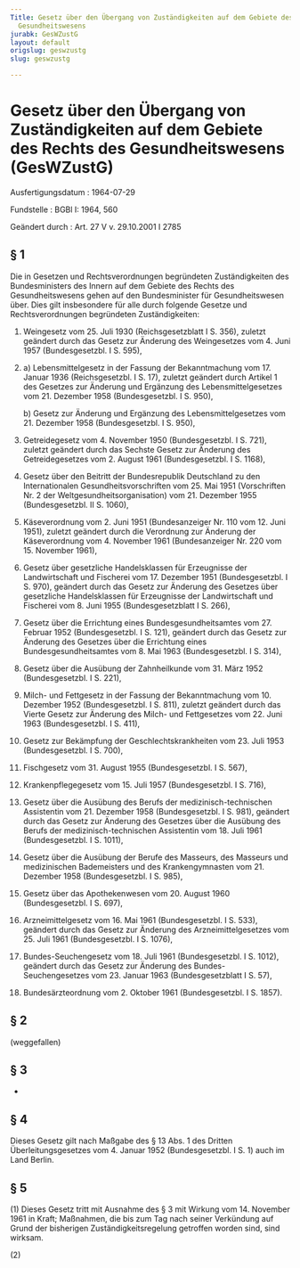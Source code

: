 ```yaml
---
Title: Gesetz über den Übergang von Zuständigkeiten auf dem Gebiete des Rechts des
  Gesundheitswesens
jurabk: GesWZustG
layout: default
origslug: geswzustg
slug: geswzustg

---
```


# Gesetz über den Übergang von Zuständigkeiten auf dem Gebiete des Rechts des Gesundheitswesens (GesWZustG)

Ausfertigungsdatum
:   1964-07-29

Fundstelle
:   BGBl I: 1964, 560

Geändert durch
:   Art. 27 V v. 29.10.2001 I 2785


## § 1

Die in Gesetzen und Rechtsverordnungen begründeten Zuständigkeiten des
Bundesministers des Innern auf dem Gebiete des Rechts des
Gesundheitswesens gehen auf den Bundesminister für
Gesundheitswesen über. Dies gilt insbesondere für alle durch folgende
Gesetze und Rechtsverordnungen begründeten Zuständigkeiten:

1.  Weingesetz vom 25. Juli 1930 (Reichsgesetzblatt I S. 356), zuletzt
    geändert durch das Gesetz zur Änderung des Weingesetzes vom 4. Juni
    1957 (Bundesgesetzbl. I S. 595),


2.
    a)  Lebensmittelgesetz in der Fassung der Bekanntmachung vom 17. Januar
        1936 (Reichsgesetzbl. I S. 17), zuletzt geändert durch Artikel 1 des
        Gesetzes zur Änderung und Ergänzung des Lebensmittelgesetzes vom 21.
        Dezember 1958 (Bundesgesetzbl. I S. 950),


    b)  Gesetz zur Änderung und Ergänzung des Lebensmittelgesetzes vom 21.
        Dezember 1958 (Bundesgesetzbl. I S. 950),





3.  Getreidegesetz vom 4. November 1950 (Bundesgesetzbl. I S. 721),
    zuletzt geändert durch
    das Sechste Gesetz zur Änderung des Getreidegesetzes vom 2. August
    1961 (Bundesgesetzbl. I S. 1168),


4.  Gesetz über den Beitritt der Bundesrepublik Deutschland zu den
    Internationalen Gesundheitsvorschriften vom 25. Mai 1951 (Vorschriften
    Nr. 2 der Weltgesundheitsorganisation) vom 21. Dezember 1955
    (Bundesgesetzbl. II S. 1060),


5.  Käseverordnung vom 2. Juni 1951 (Bundesanzeiger Nr. 110 vom 12. Juni
    1951), zuletzt geändert durch die Verordnung zur Änderung der
    Käseverordnung vom 4. November 1961 (Bundesanzeiger Nr. 220 vom 15.
    November 1961),


6.  Gesetz über gesetzliche Handelsklassen für Erzeugnisse der
    Landwirtschaft und Fischerei vom 17. Dezember 1951 (Bundesgesetzbl. I
    S. 970), geändert durch das Gesetz zur Änderung des Gesetzes über
    gesetzliche Handelsklassen für Erzeugnisse der Landwirtschaft und
    Fischerei vom 8. Juni 1955 (Bundesgesetzblatt I S. 266),


7.  Gesetz über die Errichtung eines Bundesgesundheitsamtes vom 27.
    Februar 1952 (Bundesgesetzbl. I S. 121), geändert durch
    das Gesetz zur Änderung des Gesetzes über die Errichtung eines
    Bundesgesundheitsamtes vom 8. Mai 1963 (Bundesgesetzbl. I S. 314),


8.  Gesetz über die Ausübung der Zahnheilkunde vom 31. März 1952
    (Bundesgesetzbl. I S. 221),


9.  Milch- und Fettgesetz in der Fassung der Bekanntmachung vom 10.
    Dezember 1952 (Bundesgesetzbl. I S. 811), zuletzt geändert durch
    das Vierte Gesetz zur Änderung des Milch- und Fettgesetzes vom 22.
    Juni 1963 (Bundesgesetzbl. I S. 411),


10. Gesetz zur Bekämpfung der Geschlechtskrankheiten vom 23. Juli 1953
    (Bundesgesetzbl. I S. 700),


11. Fischgesetz vom 31. August 1955 (Bundesgesetzbl. I S. 567),


12. Krankenpflegegesetz vom 15. Juli 1957 (Bundesgesetzbl. I S. 716),


13. Gesetz über die Ausübung des Berufs der medizinisch-technischen
    Assistentin vom 21. Dezember 1958 (Bundesgesetzbl. I S. 981), geändert
    durch das Gesetz zur Änderung des Gesetzes über die Ausübung des
    Berufs der medizinisch-technischen Assistentin vom 18. Juli 1961
    (Bundesgesetzbl. I S. 1011),


14. Gesetz über die Ausübung der Berufe des Masseurs, des Masseurs und
    medizinischen Bademeisters und des Krankengymnasten vom 21. Dezember
    1958 (Bundesgesetzbl. I S. 985),


15. Gesetz über das Apothekenwesen vom 20. August 1960 (Bundesgesetzbl. I
    S. 697),


16. Arzneimittelgesetz vom 16. Mai 1961 (Bundesgesetzbl. I S. 533),
    geändert durch das Gesetz zur Änderung des Arzneimittelgesetzes vom
    25\. Juli 1961 (Bundesgesetzbl. I S. 1076),


17. Bundes-Seuchengesetz vom 18. Juli 1961 (Bundesgesetzbl. I S. 1012),
    geändert durch
    das Gesetz zur Änderung des Bundes-Seuchengesetzes vom 23. Januar 1963
    (Bundesgesetzblatt I S. 57),


18. Bundesärzteordnung vom 2. Oktober 1961 (Bundesgesetzbl. I S. 1857).





## § 2

(weggefallen)


## § 3

-


## § 4

Dieses Gesetz gilt nach Maßgabe des § 13 Abs. 1 des Dritten
Überleitungsgesetzes vom 4. Januar 1952 (Bundesgesetzbl. I S. 1) auch
im Land Berlin.


## § 5

(1) Dieses Gesetz tritt mit Ausnahme des § 3 mit Wirkung vom 14.
November 1961 in Kraft; Maßnahmen, die bis zum Tag nach seiner
Verkündung auf Grund der bisherigen Zuständigkeitsregelung getroffen
worden sind, sind wirksam.

(2)

